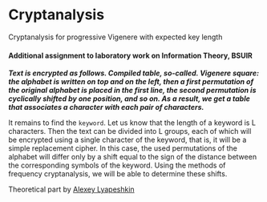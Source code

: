 # Cryptanalysis
Cryptanalysis for progressive Vigenere with expected key length

#### Additional assignment to laboratory work on Information Theory, BSUIR

***Text is encrypted as follows. Compiled table, so-called. Vigenere square: the alphabet is written on top and on the left, then a first permutation of the original alphabet is placed in the first line, the second permutation is cyclically shifted by one position, and so on. As a result, we get a table that associates a character with each pair of characters.***


It remains to find the `keyword`. Let us know that the length of a keyword is L characters. Then the text can be divided into L groups, each of which will be encrypted using a single character of the keyword, that is, it will be a simple replacement cipher. In this case, the used permutations of the alphabet will differ only by a shift equal to the sign of the distance between the corresponding symbols of the keyword. Using the methods of frequency cryptanalysis, we will be able to determine these shifts.

Theoretical part by [Alexey Lyapeshkin](https://github.com/AlexeyLyapeshkin)
